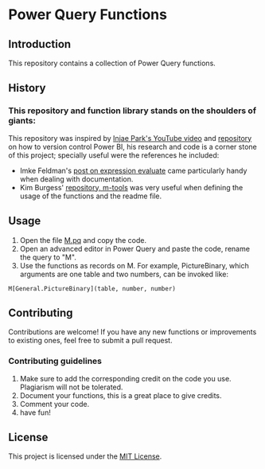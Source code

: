 # Power Query Functions
## Introduction
This repository contains a collection of Power Query functions.

## History
### This repository and function library stands on the shoulders of giants:
This repository was inspired by [Injae Park's YouTube video](https://www.youtube.com/watch?v=GXFxiEVAmfI) and [repository](https://github.com/PowerBIPark/PowerBI_MQueryTest) on how to version control Power BI, his research and code is a corner stone of this project; specially useful were the references he included: 

- Imke Feldman's [post on expression evaluate](https://www.thebiccountant.com/2018/05/17/automatically-create-function-record-for-expression-evaluate-in-power-bi-and-power-query/) came particularly handy when dealing with documentation. 
- Kim Burgess' [repository, m-tools](https://github.com/acaprojects/m-tools/blob/master/M.pq) was very useful when defining the usage of the functions and the readme file.

## Usage
1. Open the file [M.pq](M.pq) and copy the code.
2. Open an advanced editor in Power Query and paste the code, rename the query to "M".
3. Use the functions as records on M. For example, PictureBinary, which arguments are one table and two numbers, can be invoked like: 

`M[General.PictureBinary](table, number, number)`

## Contributing
Contributions are welcome! If you have any new functions or improvements to existing ones, feel free to submit a pull request.

### Contributing guidelines
1. Make sure to add the corresponding credit on the code you use. Plagiarism will not be tolerated.
2. Document your functions, this is a great place to give credits.
3. Comment your code.
4. have fun!

## License
This project is licensed under the [MIT License](LICENSE).

